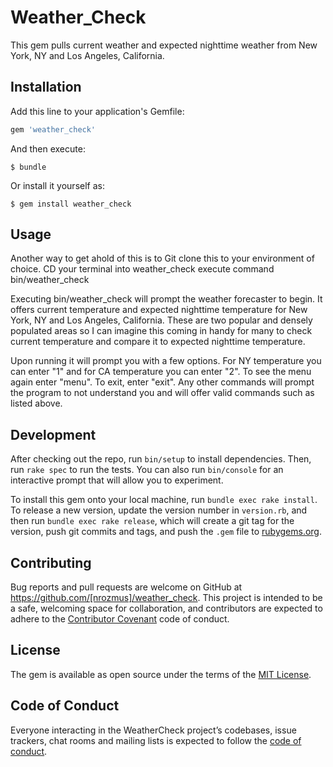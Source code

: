 # Weather_Check

This gem pulls current weather and expected nighttime weather from New York, NY and Los Angeles, California.

## Installation

Add this line to your application's Gemfile:

```ruby
gem 'weather_check'
```

And then execute:

    $ bundle

Or install it yourself as:

    $ gem install weather_check

## Usage

Another way to get ahold of this is to Git clone this to your environment of choice.
CD your terminal into weather_check
execute command bin/weather_check

Executing bin/weather_check will prompt the weather forecaster to begin.
It offers current temperature and expected nighttime temperature for New York, NY and Los Angeles, California.
These are two popular and densely populated areas so I can imagine this coming in handy for many to check current temperature and compare it to expected nighttime temperature.

Upon running it will prompt you with a few options. For NY temperature you can enter "1" and for CA temperature you can enter "2".
To see the menu again enter "menu". To exit, enter "exit". Any other commands will prompt the program to not understand you and will offer valid commands such as listed above.
## Development

After checking out the repo, run `bin/setup` to install dependencies. Then, run `rake spec` to run the tests. You can also run `bin/console` for an interactive prompt that will allow you to experiment.

To install this gem onto your local machine, run `bundle exec rake install`. To release a new version, update the version number in `version.rb`, and then run `bundle exec rake release`, which will create a git tag for the version, push git commits and tags, and push the `.gem` file to [rubygems.org](https://rubygems.org).

## Contributing

Bug reports and pull requests are welcome on GitHub at https://github.com/[nrozmus]/weather_check. This project is intended to be a safe, welcoming space for collaboration, and contributors are expected to adhere to the [Contributor Covenant](http://contributor-covenant.org) code of conduct.

## License

The gem is available as open source under the terms of the [MIT License](https://opensource.org/licenses/MIT).

## Code of Conduct

Everyone interacting in the WeatherCheck project’s codebases, issue trackers, chat rooms and mailing lists is expected to follow the [code of conduct](https://github.com/[nrozmus]/weather_check/blob/master/CODE_OF_CONDUCT.md).
